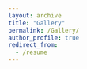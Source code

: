 ```yaml
---
layout: archive
title: "Gallery"
permalink: /Gallery/
author_profile: true
redirect_from:
  - /resume
---
```

<!-- _Journal Articles_ -->


<!-- [1] **Deng, Shiguang**, and Krishnan Suresh. "Multi-constrained topology optimization via the topological sensitivity." Structural and Multidisciplinary Optimization 51 (2015): 987-1001.
[paper](/files/ad_KU_phd_positions.pdf)
[link](https://link.springer.com/article/10.1007/s00158-014-1188-6) -->
